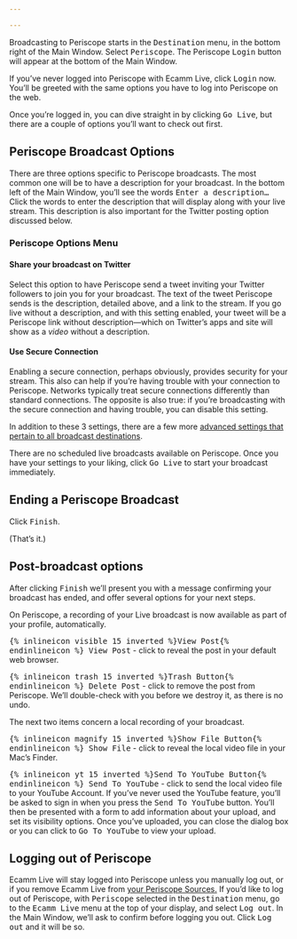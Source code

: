 ```yaml
---

---
```


Broadcasting to Periscope starts in the <samp>Destination</samp> menu, in the bottom right of the Main Window. Select <samp>Periscope</samp>. The Periscope <samp class="blue">Login</samp> button will appear at the bottom of the Main Window.

If you’ve never logged into Periscope with Ecamm Live, click <samp class="blue">Login</samp> now. You’ll be greeted with the same options you have to log into Periscope on the web.

Once you’re logged in, you can dive straight in by clicking <samp class="blue">Go Live</samp>, but there are a couple of options you’ll want to check out first.

## Periscope Broadcast Options

There are three options specific to Periscope broadcasts. The most common one will be to have a description for your broadcast. In the bottom left of the Main Window, you’ll see the words <samp>Enter a description…</samp> Click the words to enter the description that will display along with your live stream. This description is also important for the Twitter posting option discussed below.

### Periscope Options Menu

#### Share your broadcast on Twitter

Select this option to have Periscope send a tweet inviting your Twitter followers to join you for your broadcast. The text of the tweet Periscope sends is the description, detailed above, and a link to the stream. If you go live without a description, and with this setting enabled, your tweet will be a Periscope link without description—which on Twitter’s apps and site will show as a _video_ without a description.

#### Use Secure Connection

Enabling a secure connection, perhaps obviously, provides security for your stream. This also can help if you’re having trouble with your connection to Periscope. Networks typically treat secure connections differently than standard connections. The opposite is also true: if you’re broadcasting with the secure connection and having trouble, you can disable this setting.

In addition to these 3 settings, there are a few more [advanced settings that pertain to all broadcast destinations](http://localhost:4000/ecamm-live-manual/007-broadcast-to-rtmp/#a-few-additional-options-for-all-broadcasts).

There are no scheduled live broadcasts available on Periscope. Once you have your settings to your liking, click <samp class="blue">Go Live</samp> to start your broadcast immediately.

## Ending a Periscope Broadcast

Click <samp class="blue">Finish</samp>.

(That’s it.)

## Post-broadcast options

After clicking <samp class="blue">Finish</samp> we’ll present you with a message confirming your broadcast has ended, and offer several options for your next steps.

On Periscope, a recording of your Live broadcast is now available as part of your profile, automatically. 

<samp>{% inlineicon visible 15 inverted %}View Post{% endinlineicon %} View Post</samp> - click to reveal the post in your default web browser.

<samp>{% inlineicon trash 15 inverted %}Trash Button{% endinlineicon %} Delete Post</samp> - click to remove the post from Periscope. We’ll double-check with you before we destroy it, as there is no undo.

The next two items concern a local recording of your broadcast.

<samp>{% inlineicon magnify 15 inverted %}Show File Button{% endinlineicon %} Show File</samp> - click to reveal the local video file in your Mac’s Finder.

<samp>{% inlineicon yt 15 inverted %}Send To YouTube Button{% endinlineicon %} Send To YouTube</samp> - click to send the local video file to your YouTube Account.
If you’ve never used the YouTube feature, you’ll be asked to sign in when you press the <samp>Send To YouTube</samp> button. You’ll then be presented with a form to add information about your upload, and set its visibility options. Once you’ve uploaded, you can close the dialog box or you can click to <samp>Go To YouTube</samp> to view your upload.

## Logging out of Periscope

Ecamm Live will stay logged into Periscope unless you manually log out, or if you remove Ecamm Live from [your Periscope Sources.](https://www.periscope.tv/account/producer)
If you’d like to log out of Periscope, with <samp>Periscope</samp> selected in the <samp>Destination</samp> menu, go to the <samp>Ecamm Live</samp> menu at the top of your display, and select <samp>Log out</samp>. In the Main Window, we’ll ask to confirm before logging you out. Click <samp>Log out</samp> and it will be so.